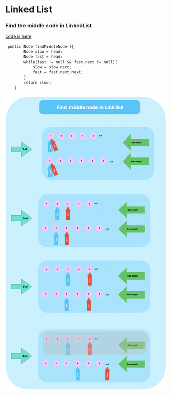 # Linked List
### Find the middle node in LinkedList
[code is here](https://github.com/bsejawal/algorithms/blob/96c1afd740112c9dcaa0f6fe82575f892d327107/src/main/java/com/bsejawal/algorithms/linklist/LinkedList.java#L154) 
```
 public Node findMiddleNode(){
        Node slow = head;
        Node fast = head;
        while(fast != null && fast.next != null){
            slow = slow.next;
            fast = fast.next.next;
        }
        return slow;
    }

```

![Find the middle Node in LinkedList](find_middle_node_in_linked_list.jpg)